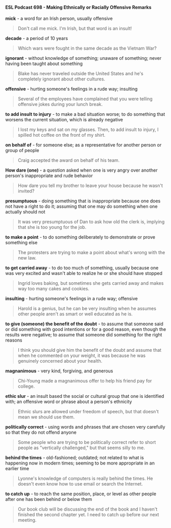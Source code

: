 #### ESL Podcast 698 - Making Ethnically or Racially Offensive Remarks

**mick** - a word for an Irish person, usually offensive

> Don't call me mick. I'm Irish, but that word is an insult!

**decade** - a period of 10 years

> Which wars were fought in the same decade as the Vietnam War?

**ignorant** - without knowledge of something; unaware of something; never
having been taught about something

> Blake has never traveled outside the United States and he's completely
ignorant about other cultures.

**offensive** - hurting someone's feelings in a rude way; insulting

> Several of the employees have complained that you were telling offensive jokes
during your lunch break.

**to add insult to injury** - to make a bad situation worse; to do something that
worsens the current situation, which is already negative

> I lost my keys and sat on my glasses. Then, to add insult to injury, I spilled hot
coffee on the front of my shirt.

**on behalf of** - for someone else; as a representative for another person or group
of people

> Craig accepted the award on behalf of his team.

**How dare (one)** - a question asked when one is very angry over another
person's inappropriate and rude behavior

> How dare you tell my brother to leave your house because he wasn't invited?

**presumptuous** - doing something that is inappropriate because one does not
have a right to do it; assuming that one may do something when one actually
should not

> It was very presumptuous of Dan to ask how old the clerk is, implying that she
is too young for the job.

**to make a point** - to do something deliberately to demonstrate or prove
something else

> The protesters are trying to make a point about what's wrong with the new law.

**to get carried away** - to do too much of something, usually because one was
very excited and wasn't able to realize he or she should have stopped

> Ingrid loves baking, but sometimes she gets carried away and makes way too
many cakes and cookies.

**insulting** - hurting someone's feelings in a rude way; offensive

> Harold is a genius, but he can be very insulting when he assumes other people
aren't as smart or well educated as he is.

**to give (someone) the benefit of the doubt** - to assume that someone said or
did something with good intentions or for a good reason, even though the results
were negative; to assume that someone did something for the right reasons

> I think you should give him the benefit of the doubt and assume that when he
commented on your weight, it was because he was genuinely concerned about
your health.

**magnanimous** - very kind, forgiving, and generous

> Chi-Young made a magnanimous offer to help his friend pay for college.

**ethic slur** - an insult based the social or cultural group that one is identified with;
an offensive word or phrase about a person's ethnicity

> Ethnic slurs are allowed under freedom of speech, but that doesn't mean we
should use them.

**politically correct** - using words and phrases that are chosen very carefully so
that they do not offend anyone

> Some people who are trying to be politically correct refer to short people as
"vertically challenged," but that seems silly to me.

**behind the times** - old-fashioned; outdated; not related to what is happening
now in modern times; seeming to be more appropriate in an earlier time

> Lyonne's knowledge of computers is really behind the times. He doesn't even
know how to use email or search the Internet.

**to catch up** - to reach the same position, place, or level as other people after
one has been behind or below them

> Our book club will be discussing the end of the book and I haven't finished the
second chapter yet. I need to catch up before our next meeting.

